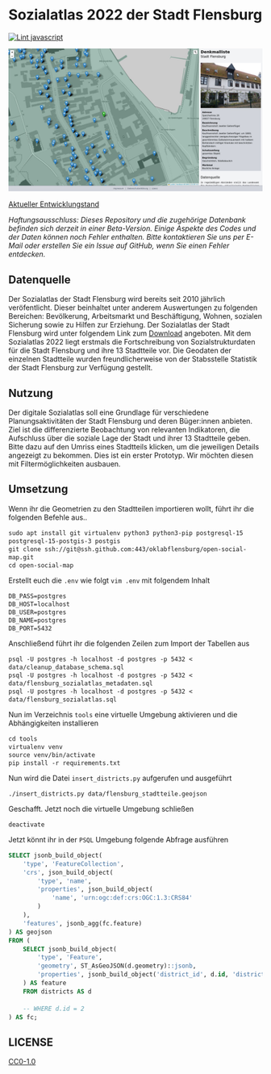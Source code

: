 # Sozialatlas 2022 der Stadt Flensburg

[![Lint javascript](https://github.com/oklabflensburg/open-social-map/actions/workflows/lint-js.yml/badge.svg)](https://github.com/oklabflensburg/open-social-map/actions/workflows/lint-js.yml)


![Screenshot Dashboard Sozialatlas](https://raw.githubusercontent.com/oklabflensburg/open-social-map/main/wiki/screenshot_dashboard.jpg)

[Aktueller Entwicklungstand](https://dev.sozialatlas.oklabflensburg.de)

_Haftungsausschluss: Dieses Repository und die zugehörige Datenbank befinden sich derzeit in einer Beta-Version. Einige Aspekte des Codes und der Daten können noch Fehler enthalten. Bitte kontaktieren Sie uns per E-Mail oder erstellen Sie ein Issue auf GitHub, wenn Sie einen Fehler entdecken._


## Datenquelle

Der Sozialatlas der Stadt Flensburg wird bereits seit 2010 jährlich veröfentlicht. Dieser beinhaltet unter anderem Auswertungen zu folgenden Bereichen: Bevölkerung, Arbeitsmarkt und Beschäftigung, Wohnen, sozialen Sicherung sowie zu Hilfen zur Erziehung. Der Sozialatlas der Stadt Flensburg wird unter folgendem Link zum [Download](https://www.flensburg.de/Leben-Soziales/Familie-Soziales/Sozialatlas) angeboten. Mit dem Sozialatlas 2022 liegt erstmals die Fortschreibung von Sozialstrukturdaten für die Stadt Flensburg und ihre 13 Stadtteile vor. Die Geodaten der einzelnen Stadtteile wurden freundlicherweise von der Stabsstelle Statistik der Stadt Flensburg zur Verfügung gestellt.


## Nutzung

Der digitale Sozialatlas soll eine Grundlage für verschiedene Planungsaktivitäten der Stadt Flensburg und deren Büger:innen anbieten. Ziel ist die differenzierte Beobachtung von relevanten Indikatoren, die Aufschluss über die soziale Lage der Stadt und ihrer 13 Stadtteile geben. Bitte dazu auf den Umriss eines Stadtteils klicken, um die jeweiligen Details angezeigt zu bekommen. Dies ist ein erster Prototyp. Wir möchten diesen mit Filtermöglichkeiten ausbauen.


## Umsetzung

Wenn ihr die Geometrien zu den Stadtteilen importieren wollt, führt ihr die folgenden Befehle aus..

```
sudo apt install git virtualenv python3 python3-pip postgresql-15 postgresql-15-postgis-3 postgis
git clone ssh://git@ssh.github.com:443/oklabflensburg/open-social-map.git
cd open-social-map
```


Erstellt euch die `.env` wie folgt `vim .env` mit folgendem Inhalt

```
DB_PASS=postgres
DB_HOST=localhost
DB_USER=postgres
DB_NAME=postgres
DB_PORT=5432
```


Anschließend führt ihr die folgenden Zeilen zum Import der Tabellen aus

```
psql -U postgres -h localhost -d postgres -p 5432 < data/cleanup_database_schema.sql
psql -U postgres -h localhost -d postgres -p 5432 < data/flensburg_sozialatlas_metadaten.sql
psql -U postgres -h localhost -d postgres -p 5432 < data/flensburg_sozialatlas.sql
```


Nun im Verzeichnis `tools` eine virtuelle Umgebung aktivieren und die Abhängigkeiten installieren

```
cd tools
virtualenv venv
source venv/bin/activate
pip install -r requirements.txt
```


Nun wird die Datei `insert_districts.py` aufgerufen und ausgeführt

```
./insert_districts.py data/flensburg_stadtteile.geojson
```


Geschafft. Jetzt noch die virtuelle Umgebung schließen

```
deactivate
```


Jetzt könnt ihr in der `PSQL` Umgebung folgende Abfrage ausführen


```sql
SELECT jsonb_build_object(
    'type', 'FeatureCollection',
    'crs', json_build_object(
        'type', 'name',
        'properties', json_build_object(
            'name', 'urn:ogc:def:crs:OGC:1.3:CRS84'
        )
    ),
    'features', jsonb_agg(fc.feature)
) AS geojson
FROM (
    SELECT jsonb_build_object(
        'type', 'Feature',
        'geometry', ST_AsGeoJSON(d.geometry)::jsonb,
        'properties', jsonb_build_object('district_id', d.id, 'district_name', d.name)
    ) AS feature
    FROM districts AS d

    -- WHERE d.id = 2
) AS fc;
```


## LICENSE

[CC0-1.0](LICENSE)
